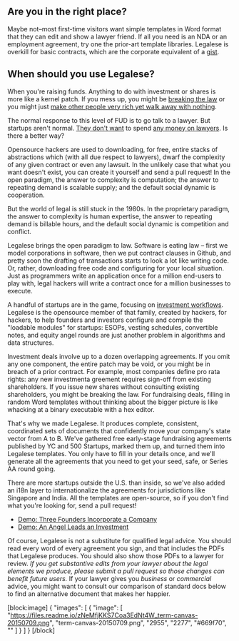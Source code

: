 ## Are you in the right place?

Maybe not–most first-time visitors want simple templates in Word format that they can edit and show a lawyer friend.  If all you need is an NDA or an employment agreement, try one the prior-art template libraries. Legalese is overkill for basic contracts, which are the corporate equivalent of a [gist](https://gist.github.com/discover).

## When should you use Legalese?

When you're raising funds. Anything to do with investment or shares is more like a kernel patch. If you mess up, you might be [breaking the law](http://statutes.agc.gov.sg/aol/search/display/view.w3p;ident=6974c138-3aa5-4405-bad8-b0b8fa534cd6,f532eb65-cbf2-4852-8836-327cc6dafc4d;page=0;query=DocId%3Ac3063e4b-61ed-4faf-8014-fabd5b998ed7%20Depth%3A0%20Status%3Ainforce;rec=0) or you might just [make other people very rich yet walk away with nothing](http://heidiroizen.tumblr.com/post/118473647305/how-to-build-a-unicorn-from-scratch-and-walk).

The normal response to this level of FUD is to go talk to a lawyer. But startups aren't normal. [They don't want](https://www.quora.com/Should-a-startup-be-spending-money-on-lawyers-during-the-pre-launch-phase) to spend [any money on lawyers](https://www.quora.com/Why-are-startups-and-other-small-companies-so-scared-of-hiring-lawyers). Is there a better way?

Opensource hackers are used to downloading, for free, entire stacks of abstractions which (with all due respect to lawyers), dwarf the complexity of any given contract or even any lawsuit. In the unlikely case that what you want doesn't exist, you can create it yourself and send a pull request! In the open paradigm, the answer to complexity is computation; the answer to repeating demand is scalable supply; and the default social dynamic is cooperation.

But the world of legal is still stuck in the 1980s. In the proprietary paradigm, the answer to complexity is human expertise, the answer to repeating demand is billable hours, and the default social dynamic is competition and conflict.

Legalese brings the open paradigm to law. Software is eating law – first we model corporations in software, then we put contract clauses in Github, and pretty soon the drafting of transactions starts to look a lot like writing code. Or, rather, downloading free code and configuring for your local situation. Just as programmers write an application once for a million end-users to play with, legal hackers will write a contract once for a million businesses to execute.

A handful of startups are in the game, focusing on [investment workflows](http://www.legalese.io/index.html#startup_workflows). Legalese is the opensource member of that family, created by hackers, for hackers, to help founders and investors configure and compile the "loadable modules" for startups: ESOPs, vesting schedules, convertible notes, and equity angel rounds are just another problem in algorithms and data structures.

Investment deals involve up to a dozen overlapping agreements. If you omit any one component, the entire patch may be void, or you might be in breach of a prior contract. For example, most companies define pro rata rights: any new investmenta greement requires sign-off from existing shareholders. If you issue new shares without consulting existing shareholders, you might be breaking the law. For fundraising deals, filling in random Word templates without thinking about the bigger picture is like whacking at a binary executable with a hex editor.

That's why we made Legalese. It produces complete, consistent, coordinated sets of documents that confidently move your company's state vector from A to B. We've gathered free early-stage fundraising agreements published by YC and 500 Startups, marked them up, and turned them into Legalese templates. You only have to fill in your details once, and we'll generate all the agreements that you need to get your seed, safe, or Series AA round going.

There are more startups outside the U.S. than inside, so we've also added an i18n layer to internationalize the agreements for jurisdictions like Singapore and India. All the templates are open-source, so if you don't find what you're looking for, send a pull request!

* [Demo: Three Founders Incorporate a Company](doc:three-founders-incorporate-a-company) 
* [Demo: An Angel Leads an Investment](doc:angel-investment) 

Of course, Legalese is not a substitute for qualified legal advice. You should read every word of every agreement you sign, and that includes the PDFs that Legalese produces. You should also show those PDFs to a lawyer for review. _If you get substantive edits from your lawyer about the *legal* elements we produce, please submit a pull request so those changes can benefit future users._ If your lawyer gives you *business* or *commercial* advice, you might want to consult our comparison of standard docs below to find an alternative document that makes her happier.

[block:image]
{
  "images": [
    {
      "image": [
        "https://files.readme.io/zNeMfjKKS7Coa3EdNt4W_term-canvas-20150709.png",
        "term-canvas-20150709.png",
        "2955",
        "2277",
        "#669f70",
        ""
      ]
    }
  ]
}
[/block]
